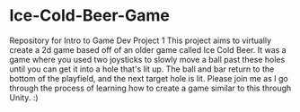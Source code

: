 # Ice-Cold-Beer-Game
Repository for Intro to Game Dev Project 1
This project aims to virtually create a 2d game based off of an older game called Ice Cold Beer.
It was a game where you used two joysticks to slowly move a ball past these holes until you can get it into a hole that's lit up.
The ball and bar return to the bottom of the playfield, and the next target hole is lit.
Please join me as I go through the process of learning how to create a game similar to this through Unity.  :)